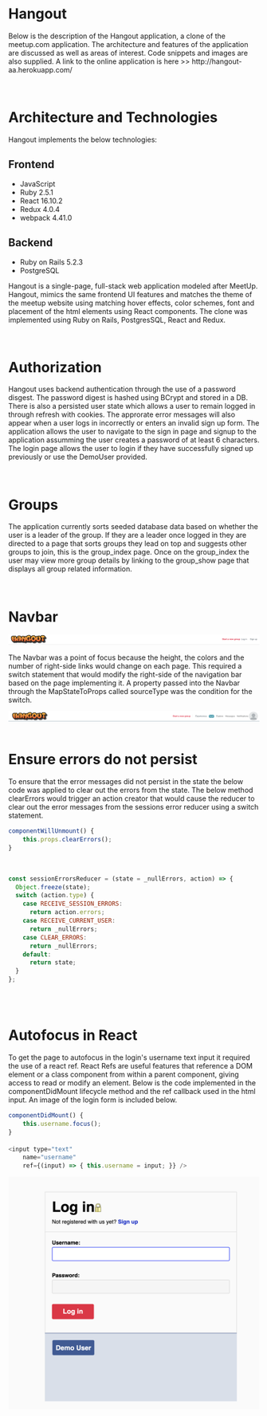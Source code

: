 <h1>Hangout</h1>
<p> Below is the description of the Hangout application, a clone of the meetup.com application.  The architecture and features of the application are discussed as well as areas of interest.  Code snippets and images are also supplied.  A link to the online application is here >> http://hangout-aa.herokuapp.com/ </p>
<br>

<h1>Architecture and Technologies</h1>
Hangout implements the below technologies:

<h2>Frontend</h2>
<ul>
<li>JavaScript</li>
<li>Ruby 2.5.1</li>
<li>React 16.10.2</li>
<li>Redux 4.0.4</li>
<li>webpack 4.41.0</li>
</ul>


<h2>Backend</h2>
<ul>
<li>Ruby on Rails 5.2.3</li>
<li>PostgreSQL</li>
</ul>

<p>
Hangout is a single-page, full-stack web application modeled after MeetUp.  Hangout, mimics the same frontend UI features and matches the theme of the meetup website using matching hover effects, color schemes, font and placement of the html elements using React components.  The clone was implemented using Ruby on Rails, PostgresSQL, React and Redux.  
</p>
<br>

<h1>Authorization</h1>
<p>Hangout uses backend authentication through the use of a password disgest.  The password digest is hashed using BCrypt and stored in a DB.  There is also a persisted user state which allows a user to remain logged in through refresh with cookies. The approrate error messages will also appear when a user logs in incorrectly or enters an invalid sign up form.  The application allows the user to navigate to the sign in page and signup to the application assumming the user creates a password of at least 6 characters.  The login page allows the user to login if they have successfully signed up previously or use the DemoUser provided.
</p>
<br>

<h1>Groups</h1>
<p>The application currently sorts seeded database data based on whether the user is a leader of the group.  If they are a leader once logged in they are directed to a page that sorts groups they lead on top and suggests other groups to join, this is the group_index page.  Once on the group_index the user may view more group details by linking to the group_show page that displays all group related information.
</p>
<br>

<h1>Navbar</h1>

![Navbar](./ReadmeImages/Navbar.png)

<p>
The Navbar was a point of focus because the height, the colors and the number of right-side links would change on each page.  This required a switch statement that would modify the right-side of the navigation bar based on the page implementing it.  A property passed into the Navbar through the MapStateToProps called sourceType was the condition for the switch.
</p>

![NavbarFull](./ReadmeImages/NavbarFull.png)
<br>
<br>


<h1>Ensure errors do not persist</h1>

<p>
To ensure that the error messages did not persist in the state the below code was applied to clear out the errors from the state.  The below method clearErrors would trigger an action creator that would cause the reducer to clear out the error messages from the sessions error reducer using a switch statement.
</p>

```javascript
componentWillUnmount() {
    this.props.clearErrors();
}
```

<br>

```javascript
const sessionErrorsReducer = (state = _nullErrors, action) => {
  Object.freeze(state);
  switch (action.type) {
    case RECEIVE_SESSION_ERRORS:
      return action.errors;
    case RECEIVE_CURRENT_USER:
      return _nullErrors;
    case CLEAR_ERRORS:
      return _nullErrors;
    default:
      return state;
  }
};
```

<br>
<br>


<h1>Autofocus in React</h1>

<p>To get the page to autofocus in the login's username text input it required the use of a react ref.   React Refs are useful features that reference a DOM element or a class component from within a parent component, giving access to read or modify an element.  Below is the code implemented in the componentDidMount lifecycle method and the ref callback used in the html input.  An image of the login form is included below.</p>

```javascript
componentDidMount() {
    this.username.focus();
}

<input type="text"
    name="username"
    ref={(input) => { this.username = input; }} />
```

![Login](./ReadmeImages/Login.png)



